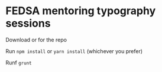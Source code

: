 # FEDSA mentoring typography sessions

Download or for the repo

Run ```npm install``` or ```yarn install``` (whichever you prefer)

Runf ```grunt```
